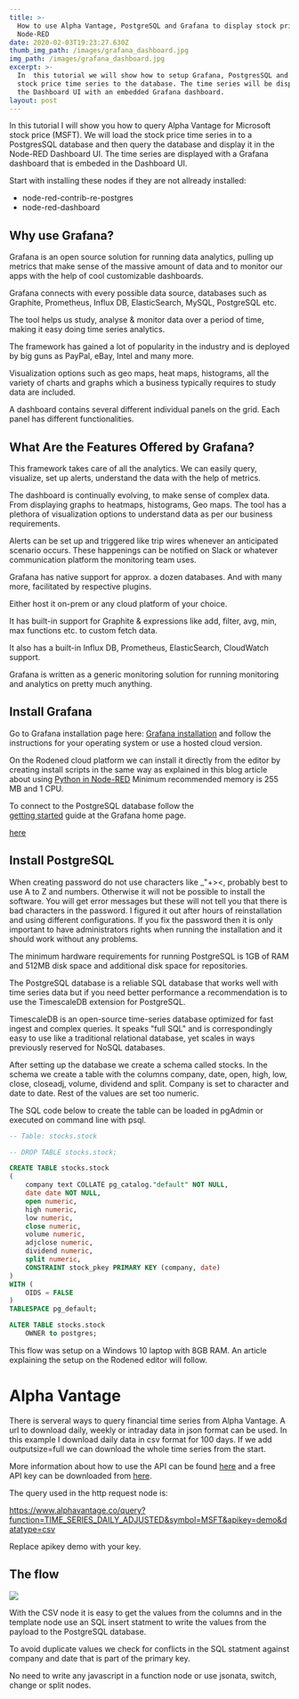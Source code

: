 ```yaml
---
title: >-
  How to use Alpha Vantage, PostgreSQL and Grafana to display stock prices in
  Node-RED
date: 2020-02-03T19:23:27.630Z
thumb_img_path: /images/grafana_dashboard.jpg
img_path: /images/grafana_dashboard.jpg
excerpt: >-
  In  this tutorial we will show how to setup Grafana, PostgresSQL and write
  stock price time series to the database. The time series will be displayed in
  the Dashboard UI with an embedded Grafana dashboard. 
layout: post
---
```

<meta name="description" content="In  this tutorial we will show how to setup Grafana, PostgresSQL and write stock price time series to the database. The time series will be displayed in the Dashboard UI with an embedded Grafana dashboard. ">

<meta name="keywords" content="run python scripts, libraries, virtual environments, node-red, rodened editor, demonstration flow, integromat, zapier">

In this tutorial I will show you how to query Alpha Vantage for Microsoft stock price (MSFT). We will load the stock price time series in to a PostgresSQL database and then query the database and display it in the Node-RED Dashboard UI. The time series are displayed with a Grafana dashboard that is embeded in the Dashboard UI. 

Start with installing these nodes if they are not allready installed:

* node-red-contrib-re-postgres
* node-red-dashboard

## Why use Grafana?

Grafana is an open source solution for running data analytics, pulling up metrics that make sense of the massive amount of data and to monitor our apps with the help of cool customizable dashboards.

Grafana connects with every possible data source, databases such as Graphite, Prometheus, Influx DB, ElasticSearch, MySQL, PostgreSQL etc.

The tool helps us study, analyse & monitor data over a period of time, making it easy doing time series analytics.

The framework has gained a lot of popularity in the industry and is deployed by big guns as PayPal, eBay, Intel and many more.

Visualization options such as geo maps, heat maps, histograms, all the variety of charts and graphs which a business typically requires to study data are included.

A dashboard contains several different individual panels on the grid. Each panel has different functionalities.

## What Are the Features Offered by Grafana?

This framework takes care of all the analytics. We can easily query, visualize, set up alerts, understand the data with the help of metrics.

The dashboard is continually evolving, to make sense of complex data. From displaying graphs to heatmaps, histograms, Geo maps. The tool has a plethora of visualization options to understand data as per our business requirements.

Alerts can be set up and triggered like trip wires whenever an anticipated scenario occurs. These happenings can be notified on Slack or whatever communication platform the monitoring team uses.

Grafana has native support for approx. a dozen databases. And with many more, facilitated by respective plugins.

Either host it on-prem or any cloud platform of your choice.

It has built-in support for Graphite & expressions like add, filter, avg, min, max functions etc. to custom fetch data. 

It also has a built-in Influx DB, Prometheus, ElasticSearch, CloudWatch support.

Grafana is written as a generic monitoring solution for running monitoring and analytics on pretty much anything. 

## Install Grafana

Go to Grafana installation page here: <a href="https://grafana.com/docs/grafana/latest/installation/" target="_blank">Grafana installation</a> and follow the instructions for your operating system or use a hosted cloud version. 

On the Rodened cloud platform we can install it directly from the editor by creating install scripts in the same way as explained in this blog article about using <a href="https://www.rodened.com/posts/how-to-use-python-in-node-red-1/" target="_blank">Python in Node-RED</a> Minimum recommended memory is 255 MB and 1 CPU.

To connect to the PostgreSQL database follow the\
<a href="https://grafana.com/docs/grafana/latest/guides/getting_started/" target="_blank">getting started</a> guide at the Grafana home page.

<a href="https://gist.github.com/dexterlabora/1bffe6808d37bd96cce283939983e758" target="_blank">here</a>

## Install PostgreSQL

When creating password do not use characters like _"+><, probably best to use A to Z and numbers. Otherwise it will not be possible to install the software. You will get error messages but these will not tell you that there is bad characters in the password. I figured it out after hours of reinstallation and using different configurations.  If you fix the password then it is only important to have administrators rights when running the installation and it should work without any problems.

The minimum hardware requirements for running PostgreSQL is 1GB of RAM and 512MB disk space and additional disk space for repositories.

The PostgreSQL database is a reliable SQL database that works well with time series data but if you need better performance a recommendation is to use the TimescaleDB extension for PostgreSQL.

TimescaleDB is an open-source time-series database optimized for fast ingest and complex queries. It speaks "full SQL" and is correspondingly easy to use like a traditional relational database, yet scales in ways previously reserved for NoSQL databases.

After setting up the database we create a schema called stocks. In the schema we create a table with the columns company, date, open, high, low, close, closeadj, volume, dividend and split. Company is set to character and date to date. Rest of the values are set too numeric.

The SQL code below to create the table can be loaded in pgAdmin or executed on command line with psql.

```sql
-- Table: stocks.stock

-- DROP TABLE stocks.stock;

CREATE TABLE stocks.stock
(
    company text COLLATE pg_catalog."default" NOT NULL,
    date date NOT NULL,
    open numeric,
    high numeric,
    low numeric,
    close numeric,
    volume numeric,
    adjclose numeric,
    dividend numeric,
    split numeric,
    CONSTRAINT stock_pkey PRIMARY KEY (company, date)
)
WITH (
    OIDS = FALSE
)
TABLESPACE pg_default;

ALTER TABLE stocks.stock
    OWNER to postgres;
```

This flow was setup on a Windows 10 laptop with 8GB RAM. An article explaining the setup on the Rodened editor will follow.

# Alpha Vantage

There is serveral ways to query financial time series from Alpha Vantage. A url to download daily, weekly or intraday data in json format can be used. In this example I download daily data in csv format for 100 days. If we add outputsize=full we can download the whole time series from the start.

More information about how to use the API can be found <a href="https://www.alphavantage.co/documentation/" target="_blank">here</a> and a free API key can be downloaded from  <a href="https://www.alphavantage.co/support/#api-key" target="_blank">here</a>.

The query used in the http request node is:

https://www.alphavantage.co/query?function=TIME_SERIES_DAILY_ADJUSTED&symbol=MSFT&apikey=demo&datatype=csv

Replace apikey demo with your key.

## The flow

![](/images/grafanaflow.jpg)

With the CSV node it is easy to get the values from the columns and in the template node use an SQL insert statment to write the values from the payload to the PostgreSQL database. 

To avoid duplicate values we check for conflicts in the SQL statment against company and date that is part of the primary key.







No need to write any javascript in a function node or use jsonata, switch, change or split nodes.
